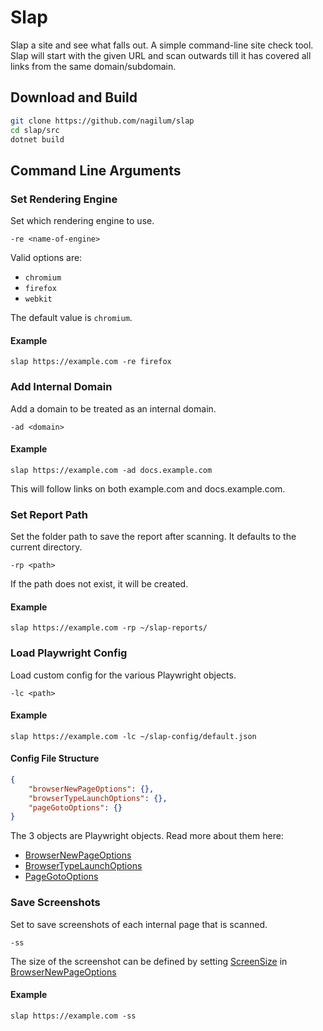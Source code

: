# Slap

Slap a site and see what falls out. A simple command-line site check tool. Slap will start with the given URL and scan outwards till it has covered all links from the same domain/subdomain.

## Download and Build

```bash
git clone https://github.com/nagilum/slap
cd slap/src
dotnet build
```

## Command Line Arguments


### Set Rendering Engine

Set which rendering engine to use.

```
-re <name-of-engine>
```

Valid options are:

* `chromium`
* `firefox`
* `webkit`

The default value is `chromium`.

#### Example

```
slap https://example.com -re firefox
```


### Add Internal Domain

Add a domain to be treated as an internal domain.

```
-ad <domain>
```

#### Example

```
slap https://example.com -ad docs.example.com
```

This will follow links on both example.com and docs.example.com.


### Set Report Path

Set the folder path to save the report after scanning. It defaults to the current directory.

```
-rp <path>
```

If the path does not exist, it will be created.

#### Example

```
slap https://example.com -rp ~/slap-reports/
```


### Load Playwright Config

Load custom config for the various Playwright objects.

```
-lc <path>
```

#### Example

```
slap https://example.com -lc ~/slap-config/default.json
```


#### Config File Structure

```json
{
    "browserNewPageOptions": {},
    "browserTypeLaunchOptions": {},
    "pageGotoOptions": {}
}
```

The 3 objects are Playwright objects. Read more about them here:

* [BrowserNewPageOptions](https://www.fuget.org/packages/Microsoft.Playwright/1.14.0/lib/netstandard2.0/Microsoft.Playwright.dll/Microsoft.Playwright/BrowserNewPageOptions)
* [BrowserTypeLaunchOptions](https://www.fuget.org/packages/Microsoft.Playwright/1.14.0/lib/netstandard2.0/Microsoft.Playwright.dll/Microsoft.Playwright/BrowserTypeLaunchOptions)
* [PageGotoOptions](https://www.fuget.org/packages/Microsoft.Playwright/1.14.0/lib/netstandard2.0/Microsoft.Playwright.dll/Microsoft.Playwright/PageGotoOptions)


### Save Screenshots

Set to save screenshots of each internal page that is scanned.

```
-ss
```

The size of the screenshot can be defined by setting [ScreenSize](https://www.fuget.org/packages/Microsoft.Playwright/1.14.0/lib/netstandard2.0/Microsoft.Playwright.dll/Microsoft.Playwright/ScreenSize) in [BrowserNewPageOptions](https://www.fuget.org/packages/Microsoft.Playwright/1.14.0/lib/netstandard2.0/Microsoft.Playwright.dll/Microsoft.Playwright/BrowserNewPageOptions)

#### Example

```
slap https://example.com -ss
```